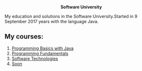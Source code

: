 <p align="center"> <strong>Software University</strong><p>


My education and solutions in the Software University.Started in 9 September 2017 years with the language Java.


## My courses:
1. <a href="https://github.com/ItsGosho/SoftUni/tree/master/%231%20Programming%20Basics%20Java"> Programming Basics with Java </a> 
2. <a href="https://github.com/ItsGosho/SoftUni/tree/master/%232%20Tech%20Module/%231.Programming%20Fundamentals"> Programming Fundamentals </a> 
3. <a href="https://github.com/ItsGosho/SoftUni/tree/master/%232%20Tech%20Module/%232.Software%20Technologies"> Software Technologies </a> 
4. <a href="https://github.com/ItsGosho/SoftUni"> Soon </a> 
